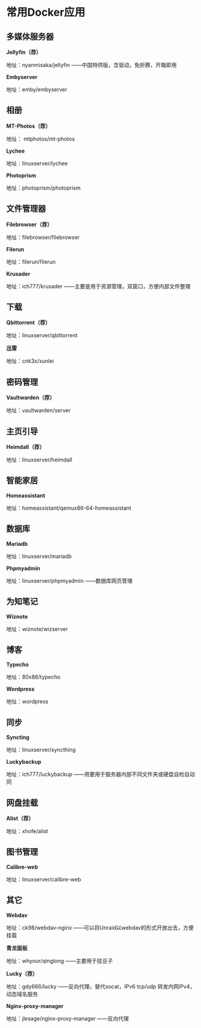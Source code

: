 # 常用Docker应用



## 多媒体服务器

**Jellyfin（荐）**

地址：nyanmisaka/jellyfin    ——中国特供版，含驱动，免折腾，开箱即用



**Embyserver**

地址：emby/embyserver



## 相册

**MT-Photos（荐）**

地址： mtphotos/mt-photos

**Lychee**

地址：linuxserver/lychee

**Photoprism**

地址：photoprism/photoprism



## 文件管理器

**Filebrowser（荐）**

地址：filebrowser/filebrowser

**Filerun**

地址：filerun/filerun

**Krusader**

地址：ich777/krusader  ——主要是用于资源管理，双窗口，方便内部文件整理



## 下载

**Qbittorrent（荐）**

地址：linuxserver/qbittorrent

**迅雷**

地址：cnk3x/xunlei



## 密码管理

**Vaultwarden（荐）**

地址：vaultwarden/server



## 主页引导

**Heimdall（荐）**

地址：linuxserver/heimdall



## 智能家居

**Homeassistant**

地址：homeassistant/qemux86-64-homeassistant



## 数据库

**Mariadb**

地址：linuxserver/mariadb

**Phpmyadmin**

地址：linuxserver/phpmyadmin   ——数据库网页管理



## 为知笔记

**Wiznote**

地址：wiznote/wizserver



## 博客

**Typecho**

地址：80x86/typecho

**Wordpress**

地址：wordpress



## 同步

**Syncting**

地址：linuxserver/syncthing

**Luckybackup**

地址：ich777/luckybackup     ——用要用于服务器内部不同文件夹或硬盘自检自动同



## 网盘挂载

**Alist（荐）**

地址：xhofe/alist





## 图书管理

**Calibre-web**

地址：linuxserver/calibre-web



## 其它

**Webdav**

地址：ck98/webdav-nginx    ——可以将Unraid以webdav的形式开放出去，方便挂载

**青龙面板**

地址：whyour/qinglong    ——主要用于挂豆子

**Lucky（荐）**

地址：gdy666/lucky  ——反向代理，替代socat，IPv6 tcp/udp 转发内网IPv4，动态域名服务

**Nginx-proxy-manager**

地址：jlesage/nginx-proxy-manager    ——反向代理